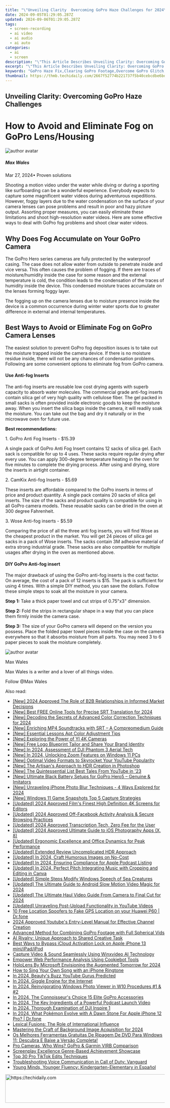 ```yaml
---
title: "\"Unveiling Clarity  Overcoming GoPro Haze Challenges for 2024\""
date: 2024-09-05T01:29:05.287Z
updated: 2024-09-06T01:29:05.287Z
tags: 
  - screen-recording
  - ai video
  - ai audio
  - ai auto
categories: 
  - ai
  - screen
description: "\"This Article Describes Unveiling Clarity: Overcoming GoPro Haze Challenges for 2024\""
excerpt: "\"This Article Describes Unveiling Clarity: Overcoming GoPro Haze Challenges for 2024\""
keywords: "GoPro Haze Fix,Clearing GoPro Footage,Overcome GoPro Glitch,Unhaze GoPro Videos,Reducing GoPro Grain,Remove Video Noise,Enhancing GoPro Clarity"
thumbnail: https://thmb.techidaily.com/2667f52774b221737f5b40cebcdbe6bd28a1a07909c05b7a4646323bdf667e48.jpg
---
```


## Unveiling Clarity: Overcoming GoPro Haze Challenges

# How to Avoid and Eliminate Fog on GoPro Lens/Housing

![author avatar](https://images.wondershare.com/filmora/article-images/max-wales-author.jpg)

##### Max Wales

 Mar 27, 2024• Proven solutions

 Shooting a motion video under the water while diving or during a sporting like surfboarding can be a wonderful experience. Everybody expects to capture some magnificent water videos during adventurous expeditions. However, foggy layers due to the water condensation on the surface of your camera lenses can pose problems and result in poor and hazy picture output. Assorting proper measures, you can easily eliminate these limitations and shoot high-resolution water videos. Here are some effective ways to deal with GoPro fog problems and shoot clear water videos.

## Why Does Fog Accumulate on Your GoPro Camera

 The GoPro Hero series cameras are fully protected by the waterproof casing. The case does not allow water from outside to penetrate inside and vice versa. This often causes the problem of fogging. If there are traces of moisture/humidity inside the case for some reason and the external temperature is cold, the condition leads to the condensation of the traces of humidity inside the device. This condensed moisture traces accumulate on the lenses forming foggy layer.

 The fogging up on the camera lenses due to moisture presence inside the device is a common occurrence during winter water sports due to greater difference in external and internal temperatures.

## Best Ways to Avoid or Eliminate Fog on GoPro Camera Lenses

 The easiest solution to prevent GoPro fog deposition issues is to take out the moisture trapped inside the camera device. If there is no moisture residue inside, there will not be any chances of condensation problems. Following are some convenient options to eliminate fog from GoPro camera.

#### Use Anti-fog Inserts

 The anti-fog inserts are reusable low cost drying agents with superb capacity to absorb water molecules. The commercial grade anti-fog inserts contain silica gel of very high quality with cellulose fiber. The gel packed in small sacks is often provided inside electronic goods to keep the moisture away. When you insert the silica bags inside the camera, it will readily soak the moisture. You can take out the bag and dry it naturally or in the microwave oven for future use.

**Best recommendations:**

 1\. GoPro Anti Fog Inserts - $15.39

 A single pack of GoPro Anti Fog Insert contains 12 sacks of silica gel. Each sack is compatible for up to 4 uses. These sacks require regular drying after every use. You can apply 300-degree temperature heating in the oven for five minutes to complete the drying process. After using and drying, store the inserts in airtight container.

 2\. CamKix Anti-fog Inserts - $5.69

 These inserts are affordable compared to the GoPro inserts in terms of price and product quantity. A single pack contains 20 sacks of silica gel inserts. The size of the sacks and product quality is compatible for using in all GoPro camera models. These reusable sacks can be dried in the oven at 300 degree Fahrenheit.

 3\. Wose Anti-fog inserts - $5.59

 Comparing the price of all the three anti fog inserts, you will find Wose as the cheapest product in the market. You will get 24 pieces of silica gel sacks in a pack of Wose inserts. The sacks contain 3M adhesive material of extra strong industrial grade. These sacks are also compatible for multiple usages after drying in the oven as mentioned above.

#### DIY GoPro Anti-fog insert

 The major drawback of using the GoPro anti-fog inserts is the cost factor. On average, the cost of a pack of 12 inserts is $15\. The pack is sufficient for using 4 times. With a simple DIY method, you can save the dollars. Follow these simple steps to soak all the moisture in your camera.

**Step 1:** Take a thick paper towel and cut strips of 0.75"x3" dimension.

**Step 2:** Fold the strips in rectangular shape in a way that you can place them firmly inside the camera case.

**Step 3:** The size of your GoPro camera will depend on the version you possess. Place the folded paper towel pieces inside the case on the camera everywhere so that it absorbs moisture from all parts. You may need 3 to 6 paper pieces to soak the moisture completely.

![author avatar](https://images.wondershare.com/filmora/article-images/max-wales-author.jpg)

Max Wales

Max Wales is a writer and a lover of all things video.

Follow @Max Wales


<ins class="adsbygoogle"
     style="display:block"
     data-ad-format="autorelaxed"
     data-ad-client="ca-pub-7571918770474297"
     data-ad-slot="1223367746"></ins>



<ins class="adsbygoogle"
     style="display:block"
     data-ad-client="ca-pub-7571918770474297"
     data-ad-slot="8358498916"
     data-ad-format="auto"
     data-full-width-responsive="true"></ins>


<span class="atpl-alsoreadstyle">Also read:</span>
<div><ul>
<li><a href="https://fox-direct.techidaily.com/new-2024-approved-the-role-of-b2b-relationships-in-informed-market-decisions/"><u>[New] 2024 Approved  The Role of B2B Relationships in Informed Market Decisions</u></a></li>
<li><a href="https://fox-direct.techidaily.com/new-best-free-online-tools-for-precise-srt-translation-for-2024/"><u>[New] Best FREE Online Tools for Precise SRT Translation for 2024</u></a></li>
<li><a href="https://fox-direct.techidaily.com/new-decoding-the-secrets-of-advanced-color-correction-techniques-for-2024/"><u>[New] Decoding the Secrets of Advanced Color Correction Techniques for 2024</u></a></li>
<li><a href="https://fox-direct.techidaily.com/new-enriching-mp4-soundtracks-with-srt-a-compreomedium-guide/"><u>[New] Enriching MP4 Soundtracks with SRT – A Compreomedium Guide</u></a></li>
<li><a href="https://fox-direct.techidaily.com/new-essential-lessons-apt-color-adjustment-tips/"><u>[New] Essential Lessons  Apt Color Adjustment Tips</u></a></li>
<li><a href="https://fox-direct.techidaily.com/new-exploring-the-power-of-yi-4k-cameras/"><u>[New] Exploring the Power of YI 4K Cameras</u></a></li>
<li><a href="https://fox-direct.techidaily.com/new-free-logo-blueprint-tailor-and-share-your-brand-identity/"><u>[New] Free Logo Blueprint  Tailor and Share Your Brand Identity</u></a></li>
<li><a href="https://fox-direct.techidaily.com/new-in-2024-assessment-of-dji-phantom-3-aerial-tech/"><u>[New] In 2024, Assessment of DJI Phantom 3 Aerial Tech</u></a></li>
<li><a href="https://fox-direct.techidaily.com/new-in-2024-unlocking-zoom-features-on-windows-11-pcs/"><u>[New] In 2024, Unlocking Zoom Features on Windows 11 PCs</u></a></li>
<li><a href="https://youtube-stream.techidaily.com/new-optimal-video-formats-to-skyrocket-your-youtube-popularity/"><u>[New] Optimal Video Formats to Skyrocket Your YouTube Popularity</u></a></li>
<li><a href="https://fox-direct.techidaily.com/new-the-artisans-approach-to-hdr-creation-in-photoshop/"><u>[New] The Artisan's Approach to HDR Creation in Photoshop</u></a></li>
<li><a href="https://some-approaches.techidaily.com/new-the-quintessential-list-best-tales-from-youtube-in-23/"><u>[New] The Quintessential List  Best Tales From YouTube in '23</u></a></li>
<li><a href="https://fox-direct.techidaily.com/new-ultimate-black-battery-setups-for-gopro-hero5-genuine-and-imitators/"><u>[New] Ultimate Black Battery Setups for GoPro Hero5 – Genuine & Imitators</u></a></li>
<li><a href="https://fox-direct.techidaily.com/new-unraveling-iphone-photo-blur-techniques-4-ways-explored-for-2024/"><u>[New] Unraveling iPhone Photo Blur Techniques - 4 Ways Explored for 2024</u></a></li>
<li><a href="https://video-screen-grab.techidaily.com/new-windows-11-game-snapshots-top-5-capture-strategies/"><u>[New] Windows 11 Game Snapshots  Top 5 Capture Strategies</u></a></li>
<li><a href="https://fox-direct.techidaily.com/updated-2024-approved-films-finest-high-definition-4k-screens-for-editors/"><u>[Updated] 2024 Approved  Film's Finest  High Definition 4K Screens for Editors</u></a></li>
<li><a href="https://fox-direct.techidaily.com/updated-2024-approved-off-facebook-activity-analysis-and-secure-browsing-practices/"><u>[Updated] 2024 Approved  Off-Facebook Activity Analysis & Secure Browsing Practices</u></a></li>
<li><a href="https://fox-direct.techidaily.com/updated-2024-approved-transcription-tech-zero-fee-for-the-user/"><u>[Updated] 2024 Approved  Transcription Tech, Zero Fee for the User</u></a></li>
<li><a href="https://fox-direct.techidaily.com/updated-2024-approved-ultimate-guide-to-ios-photography-apps-x-8/"><u>[Updated] 2024 Approved  Ultimate Guide to iOS Photography Apps (X, 8)</u></a></li>
<li><a href="https://fox-direct.techidaily.com/updated-ergonomic-excellence-and-office-dynamics-for-peak-performance/"><u>[Updated] Ergonomic Excellence and Office Dynamics for Peak Performance</u></a></li>
<li><a href="https://fox-direct.techidaily.com/updated-extended-review-uncomplicated-hdr-approach/"><u>[Updated] Extended Review  Uncomplicated HDR Approach</u></a></li>
<li><a href="https://fox-direct.techidaily.com/updated-in-2024-craft-humorous-images-on-no-cost/"><u>[Updated] In 2024, Craft Humorous Images on No-Cost</u></a></li>
<li><a href="https://fox-direct.techidaily.com/updated-in-2024-ensuring-compliance-for-apple-podcast-listing/"><u>[Updated] In 2024, Ensuring Compliance for Apple Podcast Listing</u></a></li>
<li><a href="https://fox-direct.techidaily.com/updated-in-2024-perfect-pitch-integrating-music-with-cropping-and-editing-in-canva/"><u>[Updated] In 2024, Perfect Pitch  Integrating Music with Cropping and Editing in Canva</u></a></li>
<li><a href="https://fox-direct.techidaily.com/updated-simple-steps-modify-windows-speech-of-sea-creatures/"><u>[Updated] Simple Steps  Modify Windows Speech of Sea Creatures</u></a></li>
<li><a href="https://fox-direct.techidaily.com/updated-the-ultimate-guide-to-android-slow-motion-video-magic-for-2024/"><u>[Updated] The Ultimate Guide to Android Slow Motion Video Magic for 2024</u></a></li>
<li><a href="https://fox-direct.techidaily.com/updated-the-ultimate-haul-video-guide-from-camera-to-final-cut-for-2024/"><u>[Updated] The Ultimate Haul Video Guide  From Camera to Final Cut for 2024</u></a></li>
<li><a href="https://facebook-video-footage.techidaily.com/updated-unraveling-post-upload-functionality-in-youtube-videos/"><u>[Updated] Unraveling Post-Upload Functionality in YouTube Videos</u></a></li>
<li><a href="https://android-location.techidaily.com/10-free-location-spoofers-to-fake-gps-location-on-your-huawei-p60-drfone-by-drfone-virtual/"><u>10 Free Location Spoofers to Fake GPS Location on your Huawei P60 | Dr.fone</u></a></li>
<li><a href="https://youtube-web.techidaily.com/approved-youtubes-entry-level-manual-for-effective-channel-creation/"><u>2024 Approved  Youtube's Entry-Level Manual for Effective Channel Creation</u></a></li>
<li><a href="https://extra-lessons.techidaily.com/advanced-method-for-combining-gopro-footage-with-full-spherical-vids/"><u>Advanced Method for Combining GoPro Footage with Full Spherical Vids</u></a></li>
<li><a href="https://tech-revival.techidaily.com/ai-rivalry-unique-approach-to-shared-creative-task/"><u>AI Rivalry: Unique Approach to Shared Creative Task</u></a></li>
<li><a href="https://activate-lock.techidaily.com/best-ways-to-bypass-icloud-activation-lock-on-apple-iphone-13-miniipadipod-by-drfone-ios/"><u>Best Ways to Bypass iCloud Activation Lock on Apple iPhone 13 mini/iPad/iPod</u></a></li>
<li><a href="https://some-guidance.techidaily.com/capture-video-and-sound-seamlessly-using-winxvideo-ai-technology/"><u>Capture Video & Sound Seamlessly Using Winxvideo AI Technology</u></a></li>
<li><a href="https://data-safeguard.techidaily.com/empower-web-performance-analysis-using-cookiebot-tools/"><u>Empower Web Performance Analysis Using Cookiebot Tools</u></a></li>
<li><a href="https://fox-direct.techidaily.com/hololens-by-microsoft-envisioning-the-augmented-tomorrow-for-2024/"><u>HoloLens By Microsoft  Envisioning the Augmented Tomorrow for 2024</u></a></li>
<li><a href="https://fox-direct.techidaily.com/how-to-sing-your-own-song-with-an-iphone-ringtone/"><u>How to Sing Your Own Song with an iPhone Ringtone</u></a></li>
<li><a href="https://youtube-zero.techidaily.com/24-beautys-buzz-youtube-gurus-predicted/"><u>In 2024, Beauty's Buzz  YouTube Gurus Predicted</u></a></li>
<li><a href="https://fox-direct.techidaily.com/in-2024-giggle-engine-for-the-internet/"><u>In 2024, Giggle Engine for the Internet</u></a></li>
<li><a href="https://fox-direct.techidaily.com/in-2024-reinvigorating-windows-photo-viewer-in-w10-procedures-1-and-2/"><u>In 2024, Reinvigorating Windows Photo Viewer in W10  Procedures #1 & #2</u></a></li>
<li><a href="https://fox-direct.techidaily.com/in-2024-the-connoisseurs-choice-15-elite-gopro-accessories/"><u>In 2024, The Connoisseur's Choice  15 Elite GoPro Accessories</u></a></li>
<li><a href="https://fox-direct.techidaily.com/in-2024-the-key-ingredients-of-a-powerful-podcast-launch-video/"><u>In 2024, The Key Ingredients of a Powerful Podcast Launch Video</u></a></li>
<li><a href="https://fox-direct.techidaily.com/in-2024-thorough-examination-of-dji-inspire-1/"><u>In 2024, Thorough Examination of DJI Inspire 1</u></a></li>
<li><a href="https://ios-pokemon-go.techidaily.com/in-2024-what-pokemon-evolve-with-a-dawn-stone-for-apple-iphone-12-pro-drfone-by-drfone-virtual-ios/"><u>In 2024, What Pokémon Evolve with A Dawn Stone For Apple iPhone 12 Pro? | Dr.fone</u></a></li>
<li><a href="https://mondly-stories.techidaily.com/lexical-fusions-the-role-of-international-influence/"><u>Lexical Fusions: The Role of International Influence</u></a></li>
<li><a href="https://fox-direct.techidaily.com/mastering-the-craft-of-background-image-acquisition-for-2024/"><u>Mastering the Craft of Background Image Acquisition for 2024</u></a></li>
<li><a href="https://techtrends.techidaily.com/os-melhores-ferramentas-gratuitas-de-ripagem-de-dvd-para-windows-11-descubra-e-baixe-a-versao-completa/"><u>Os Melhores Ferramentas Gratuitas De Ripagem De DVD Para Windows 11: Descubra E Baixe a Versão Completa!</u></a></li>
<li><a href="https://fox-direct.techidaily.com/pro-cameras-who-wins-gopro-and-garmin-virb-comparison/"><u>Pro Cameras, Who Wins? GoPro & Garmin VIRB Comparison</u></a></li>
<li><a href="https://fox-direct.techidaily.com/screenplay-excellence-genre-based-achievement-showcase/"><u>Screenplay Excellence  Genre-Based Achievement Showcase</u></a></li>
<li><a href="https://extra-tips.techidaily.com/top-30-pro-tiktok-edits-techniques/"><u>Top 30 Pro TikTok Edits Techniques</u></a></li>
<li><a href="https://sound-issues.techidaily.com/troubleshooting-voice-communication-in-call-of-duty-vanguard/"><u>Troubleshooting Voice Communication in Call of Duty: Vanguard</u></a></li>
<li><a href="https://mondly-stories.techidaily.com/young-minds-younger-fluency-kindergarten-elementary-in-espanol/"><u>Young Minds, Younger Fluency: Kindergarten-Elementary in Español</u></a></li>
</ul></div>

<!-- affiliate ads begin -->
<a href="https://appsumo.8odi.net/c/5597632/2094415/7443" target="_top" id="2094415">
  <img src="//a.impactradius-go.com/display-ad/7443-2094415" border="0" alt="https://techidaily.com" width="728" height="90"/>
</a>
<img height="0" width="0" src="https://appsumo.8odi.net/i/5597632/2094415/7443" style="position:absolute;visibility:hidden;" border="0" />
<!-- affiliate ads end -->